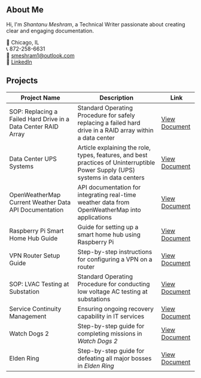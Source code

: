 ## About Me

Hi, I'm *Shantanu Meshram*, a Technical Writer passionate about creating clear and engaging documentation.

📍 Chicago, IL  
📞 872-258-6631  
📧 [smeshram1@outlook.com](mailto:smeshram1@outlook.com)  
🔗 [LinkedIn](https://linkedin.com/in/shantanu-meshram)

## Projects

| **Project Name**                                 | **Description**                                                                                                     | **Link**                                                                                                                            |
|--------------------------------------------------|---------------------------------------------------------------------------------------------------------------------|------------------------------------------------------------------------------------------------------------------------------------|
| SOP: Replacing a Failed Hard Drive in a Data Center RAID Array | Standard Operating Procedure for safely replacing a failed hard drive in a RAID array within a data center | [View Document](https://github.com/shantanum28/shantanum28/blob/main/Documentation/SOP_DataCenter_RAID_Drive_Replacement.pdf) |
| Data Center UPS Systems                          | Article explaining the role, types, features, and best practices of Uninterruptible Power Supply (UPS) systems in data centers | [View Document](https://github.com/shantanum28/shantanum28/blob/main/Documentation/Data_Center_UPS_Systems.pdf)           |
| OpenWeatherMap Current Weather Data API Documentation | API documentation for integrating real-time weather data from OpenWeatherMap into applications | [View Document](https://github.com/shantanum28/shantanum28/blob/main/Documentation/OpenWeatherMap_Current_Weather_API_Documentation.md) |
| Raspberry Pi Smart Home Hub Guide                | Guide for setting up a smart home hub using Raspberry Pi                        | [View Document](https://github.com/shantanum28/shantanum28/blob/main/Documentation/RaspberryPi_SmartHome_Hub_Guide.md)                |
| VPN Router Setup Guide                           | Step-by-step instructions for configuring a VPN on a router                     | [View Document](https://github.com/shantanum28/shantanum28/blob/main/Documentation/VPN_Router_Setup_Guide.md)                       |
| SOP: LVAC Testing at Substation                  | Standard Operating Procedure for conducting low voltage AC testing at substations | [View Document](https://github.com/shantanum28/shantanum28/blob/main/Documentation/SOP_LVAC_Testing.pdf)                            |
| Service Continuity Management                    | Ensuring ongoing recovery capability in IT services                              | [View Document](https://github.com/shantanum28/shantanum28/blob/main/Documentation/Service_Continuity_Management.pdf)                |
| Watch Dogs 2                                     | Step-by-step guide for completing missions in *Watch Dogs 2*                     | [View Document](https://github.com/shantanum28/Watch-Dogs-2)                                                                        |
| Elden Ring                                       | Step-by-step guide for defeating all major bosses in *Elden Ring*                | [View Document](https://github.com/shantanum28/Elden-Ring)                                                                          |